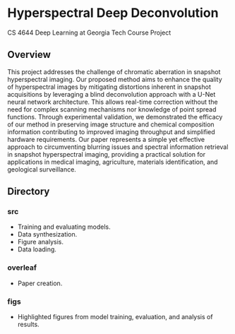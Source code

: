 # Hyperspectral Deep Deconvolution
CS 4644 Deep Learning at Georgia Tech Course Project

## Overview
This project addresses the challenge of chromatic aberration in snapshot hyperspectral imaging. Our proposed method aims to enhance the quality of hyperspectral images by mitigating distortions inherent in snapshot acquisitions by leveraging a blind deconvolution approach with a U-Net neural network architecture. This allows real-time correction without the need for complex scanning mechanisms nor knowledge of point spread functions. Through experimental validation, we demonstrated the efficacy of our method in preserving image structure and chemical composition information contributing to improved imaging throughput and simplified hardware requirements. Our paper represents a simple yet effective approach to circumventing blurring issues and spectral information retrieval in snapshot hyperspectral imaging, providing a practical solution for applications in medical imaging, agriculture, materials identification, and geological surveillance.

## Directory

### src
-  Training and evaluating models.
-  Data synthesization.
-  Figure analysis.
-  Data loading. 

### overleaf
- Paper creation.

### figs
- Highlighted figures from model training, evaluation, and analysis of results.